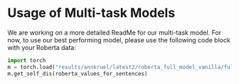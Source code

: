 # Usage of Multi-task Models

We are working on a more detailed ReadMe for our multi-task model. For now, to use our best performing model, please use the following code block with your Roberta data: 

```python
import torch
m = torch.load("results/annkruel/latest2/roberta_full_model_vanilla/full_model.p")
m.get_self_dis(roberta_values_for_sentences)
```
